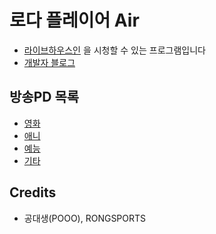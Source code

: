 # 로다 플레이어 Air
* [라이브하우스인](https://livehouse.in/en) 을 시청할 수 있는 프로그램입니다
* [개발자 블로그](http://knowledgeisfree.tistory.com)

## 방송PD 목록
* [영화](FilmList)
* [애니](AniList)
* [예능](ShowList)
* [기타](EtcList)

## Credits
* 공대생(POOO), RONGSPORTS
